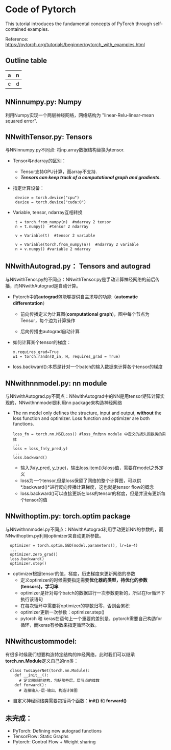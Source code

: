 # Code of Pytorch

This tutorial introduces the fundamental concepts of PyTorch through self-contained examples.

Reference: https://pytorch.org/tutorials/beginner/pytorch_with_examples.html

## Outline table
  | a | n |
  |:----:|:----:|
  | c | d |


## NNinnumpy.py: Numpy

利用Numpy实现一个两层神经网络，网络结构为 "linear-Relu-linear-mean squared error".


## NNwithTensor.py: Tensors

与NNinnumpy.py不同点: 将np.array数据结构替换为tensor.

- Tensor与ndarray的区别：
  - Tensor支持GPU计算，而array不支持.
  - ***Tensors can keep track of a computational graph and gradients.***
- 指定计算设备：

       device = torch.device("cpu")
       device = torch.device("cuda:0")
- Variable, tensor, ndarray互相转换
       
       t = torch.from_numpy(n)  #ndarray 2 tensor
       n = t.numpy()  #tensor 2 ndarray
       
       v = Variable(t)  #tensor 2 variable
       
       v = Variable(torch.from_numpy(n))  #ndarray 2 variable
       n = v.numpy() #variable 2 ndarray



## NNwithAutograd.py： Tensors and autograd

与NNwithTenor.py的不同点：NNwithTensor.py是手动计算神经网络的前后传播，而NNwithAutograd是自动计算。

- Pytorch中的**autograd**包能够提供自主求导的功能（**automatic differentation**）

  - 前向传播定义为计算图(**computational graph**)，图中每个节点为Tensor，每个边为计算操作
  
  - 后向传播由autograd自动计算
  
- 如何计算某个tensor的梯度：

      x.requires_grad=True 
      w1 = torch.randn(D_in, H, requires_grad = True)
      
- loss.backward():本质是针对一个batch的输入数据来计算各个tensor的梯度


## NNwithnnmodel.py: nn module
与NNwithAutograd.py不同点：NNwithAutograd中的NN是用tensor矩阵计算实现的，NNwithnnmodel是利用nn package来构造神经网络

- The nn model only defines the structure, input and output, **without** the loss function and optimizer. Loss function and optimizer are both functions.

      loss_fn = torch.nn.MSELoss() #loss_fn为nn module 中定义的损失函数类的实体
      ...
      loss = loss_fn(y_pred,y)  
      ...
      loss.backward()

  - 输入为(y_pred, y_true)，输出loss.item()为loss值，需要在model之外定义
  - loss为一个tensor,但是loss保留了网络的整个计算图，可以供*.backward()*进行反向传播计算梯度，这也就是tensor flow的概念
  - loss.backward()可以直接更新在loss的tensor的梯度，但是并没有更新每个tensor的值
  
## NNwithoptim.py: torch.optim package

与NNwithnnmodel.py不同点：NNwithAutograd利用手动更新NN的参数的，而NNwithoptim.py利用optimizer来自动更新参数。

      optimizer = torch.optim.SGD(model.parameters(), lr=1e-4)
      ...
      optimizer.zero_grad()
      loss.backward()
      optimizer.step()

- optimizer根据tensor的值，梯度，历史梯度来更新网络的参数
  - 定义optimizer的时候需要指定需要**优化器的类型，待优化的参数(tensors)，学习率**
  - optimizer是针对每个batch的数据进行一次参数更新的，所以在for循环下执行该语句
  - 在每次循环中需要将optimizer的导数归零，否则会累积
  - optimizer更新一次参数：optimizer.step()
  - pytorch 和 keras在语句上一个重要的差别是，pytorch需要自己构造for循环，而keras有参数来指定循环次数。

## NNwithcustommodel: 

有很多时候我们想要构造特定结构的神经网络，此时我们可以继承**torch.nn.Module**定义自己的nn类：

      class TwoLayerNet(torch.nn.Module):
        def __init__():
          # 定义网络的结构，包括那些层，层节点的维数
        def forward():
          # 连接输入-层-输出，构造计算图

- 自定义神经网络类需要包括两个函数：**__init__()** 和 **forward()**
        

## 未完成：
- PyTorch: Defining new autograd functions
- TensorFlow: Static Graphs
- Pytorch: Control Flow + Weight sharing
  

